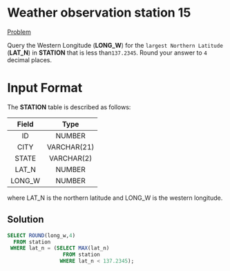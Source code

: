 # Weather observation station 15

[Problem](https://www.hackerrank.com/challenges/weather-observation-station-15/problem?isFullScreen=true)

Query the Western Longitude (**LONG_W**) for the `largest Northern Latitude` (**LAT_N**) in **STATION** that is less than`137.2345`.  Round your answer to `4` decimal places.

# Input Format

The **STATION** table is described as follows:

|Field|Type|
|:---:|:--:|
|ID| NUMBER|
|CITY|VARCHAR(21)|
|STATE|VARCHAR(2)|
|LAT_N|NUMBER|
|LONG_W|NUMBER|

where LAT_N is the northern latitude and LONG_W is the western longitude.

## Solution

```SQL
SELECT ROUND(long_w,4)
  FROM station
 WHERE lat_n = (SELECT MAX(lat_n)
                  FROM station
                 WHERE lat_n < 137.2345);
```
